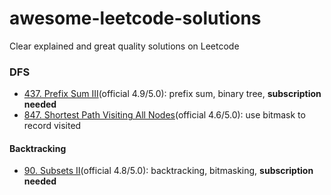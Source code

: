 # awesome-leetcode-solutions
Clear explained and great quality solutions on Leetcode

### DFS
- [437. Prefix Sum III](https://leetcode.com/problems/path-sum-iii/solutions/746489/path-sum-iii/)(official 4.9/5.0): prefix sum, binary tree, **subscription needed**
- [847. Shortest Path Visiting All Nodes](https://leetcode.com/problems/shortest-path-visiting-all-nodes/solutions/1745489/shortest-path-visiting-all-nodes/)(official 4.6/5.0): use bitmask to record visited

#### Backtracking
- [90. Subsets II](https://leetcode.com/problems/subsets-ii/solutions/1304408/subsets-ii/)(official 4.8/5.0): backtracking, bitmasking, **subscription needed**
